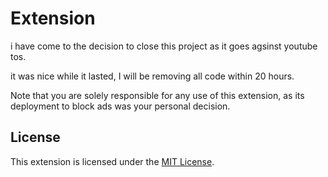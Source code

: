 #  Extension

i have come to the decision to close this project as it goes agsinst youtube tos.

it was nice while it lasted, I will be removing all code within 20 hours.


Note that you are solely responsible for any use of this extension, as its deployment to block ads was your personal decision.

## License

This extension is licensed under the [MIT License](LICENSE).
